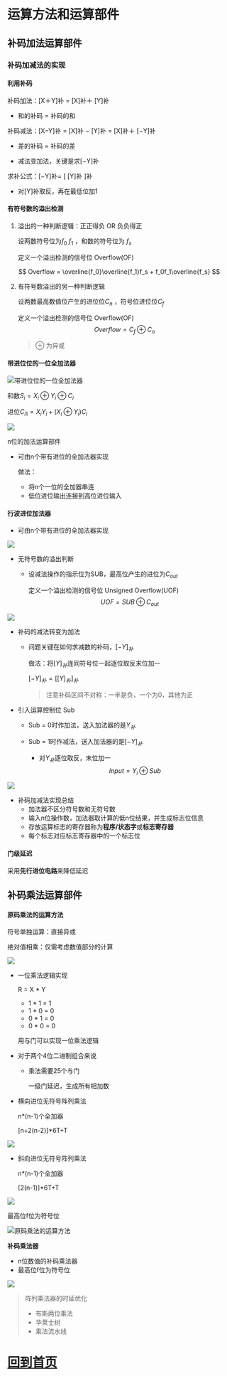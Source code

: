 # 运算方法和运算部件

## 补码加法运算部件

### 补码加减法的实现

#### 利用补码

补码加法：[X＋Y]补 = [X]补＋ [Y]补

- 和的补码 = 补码的和

补码减法：[X−Y]补 = [X]补 − [Y]补 = [X]补＋ [−Y]补

- 差的补码 = 补码的差

- 减法变加法，关键是求[−Y]补

求补公式：[−Y]补= [ [Y]补 ]补

- 对[Y]补取反，再在最低位加1

#### 有符号数的溢出检测

1. 溢出的一种判断逻辑：正正得负 OR 负负得正

   设两数符号位为$f_0$ $f_1$ ，和数的符号位为 $f_s$

   定义一个溢出检测的信号位 Overflow(OF)

$$
Overflow = \overline{f_0}\overline{f_1}f_s + f_0f_1\overline{f_s}
$$

2. 有符号数溢出的另一种判断逻辑

   设两数最高数值位产生的进位位$C_n$ ，符号位进位位$C_f$

   定义一个溢出检测的信号位 Overflow(OF)
   $$
   Overflow = C_f\oplus C_n
   $$

   > $\oplus$ 为异或

#### 带进位位的一位全加法器

![带进位位的一位全加法器](.\img\带进位位的一位全加法器.png)

和数$S_i = X_i\oplus Y_i\oplus C_i$

进位$C_{i1} = X_iY_i + (X_i\oplus Y_i)C_i$

 ![](C:\Users\Twinkler\Desktop\计算系统基础\img\带进位位的一位全加法器的真值表.png)

n位的加法运算部件

* 可由n个带有进位的全加法器实现

  做法：

  * 将n个一位的全加器串连
  * 低位进位输出连接到高位进位输入

#### 行波进位加法器

* 可由n个带有进位的全加法器实现

![](./img/行波进位加法器.png)

* 无符号数的溢出判断

  * 设减法操作的指示位为SUB，最高位产生的进位为$C_{out}$

    定义一个溢出检测的信号位 Unsigned Overflow(UOF)
    $$
    UOF = SUB\oplus C_{out}
    $$
    

![](./img/无符号数的加减法溢出.png)

* 补码的减法转变为加法

  * 问题关键在如何求减数的补码，$[-Y]_补$

    做法：将$[Y]_补$连同符号位一起逐位取反末位加一

    $[-Y]_补=[[Y]_补]_补$

    > 注意补码区间不对称：一半是负，一个为0，其他为正

* 引入运算控制位 Sub

  * Sub = 0时作加法，送入加法器的是$Y_补$

  * Sub = 1时作减法，送入加法器的是$[-Y]_补$

    * 对$Y_补$逐位取反，末位加一
      $$
      Input = Y_i\oplus Sub
      $$

![](./img/可加减的行波进位加法器.png)

* 补码加减法实现总结
  * 加法器不区分符号数和无符号数
  * 输入n位操作数，加法器取计算的低n位结果，并生成标志位信息
  * 存放运算标志的寄存器称为**程序/状态字**或**标志寄存器**
  * 每个标志对应标志寄存器中的一个标志位

#### 门级延迟

采用**先行进位电路**来降低延迟

## 补码乘法运算部件

#### 原码乘法的运算方法

符号单独运算：直接异或

绝对值相乘：仅需考虑数值部分的计算

![](./img/原码乘法.png)

* 一位乘法逻辑实现

  R = X * Y

  * 1 * 1 = 1
  * 1 * 0 = 0
  * 0 * 1 = 0
  * 0 * 0 = 0

  用与门可以实现一位乘法逻辑

* 对于两个4位二进制组合来说

  * 乘法需要25个与门

    一级门延迟，生成所有相加数

* 横向进位无符号阵列乘法

  n*(n-1)个全加器

  [n+2(n-2)]*6T+T

![](./img/横向无符号阵列乘法.png)

* 斜向进位无符号阵列乘法

  n*(n-1)个全加器

  [2(n-1)]*6T+T

![](./img/斜向进位无符号阵列乘法.png)

最高位f位为符号位

![原码乘法的运算方法](./img/原码乘法的运算方法.png)

**补码乘法器**

* n位数值的补码乘法器
* 最高位f位为符号位

![](./img/补码乘法器.png)

> 阵列乘法器的时延优化
>
> * 布斯两位乘法
> * 华莱士树
> * 乘法流水线

# [回到首页](./index.html)
